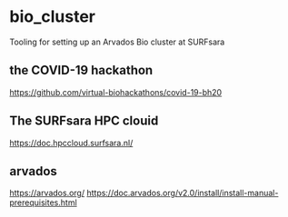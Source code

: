 # bio_cluster
Tooling for setting up an Arvados Bio cluster at SURFsara


## the COVID-19 hackathon
https://github.com/virtual-biohackathons/covid-19-bh20

## The SURFsara HPC clouid
https://doc.hpccloud.surfsara.nl/

## arvados
https://arvados.org/
https://doc.arvados.org/v2.0/install/install-manual-prerequisites.html
